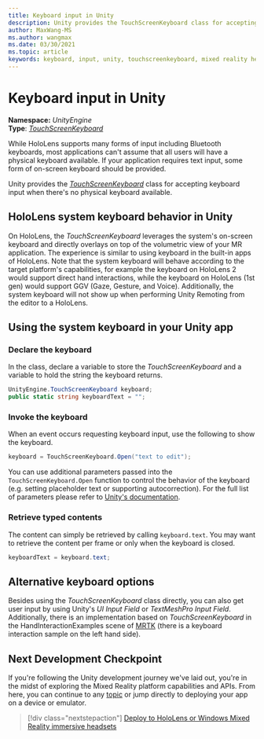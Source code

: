 ```yaml
---
title: Keyboard input in Unity
description: Unity provides the TouchScreenKeyboard class for accepting keyboard input when there's no physical keyboard available.
author: MaxWang-MS
ms.author: wangmax
ms.date: 03/30/2021
ms.topic: article
keywords: keyboard, input, unity, touchscreenkeyboard, mixed reality headset, windows mixed reality headset, virtual reality headset, HoloLens, HoloLens 2
---
```



# Keyboard input in Unity

**Namespace:** *UnityEngine*<br>
 **Type**: *[TouchScreenKeyboard](https://docs.unity3d.com/ScriptReference/TouchScreenKeyboard.html)*

While HoloLens supports many forms of input including Bluetooth keyboards, most applications can't assume that all users will have a physical keyboard available. If your application requires text input, some form of on-screen keyboard should be provided.

Unity provides the *[TouchScreenKeyboard](https://docs.unity3d.com/ScriptReference/TouchScreenKeyboard.html)* class for accepting keyboard input when there's no physical keyboard available.

## HoloLens system keyboard behavior in Unity

On HoloLens, the *TouchScreenKeyboard* leverages the system's on-screen keyboard and directly overlays on top of the volumetric view of your MR application. The experience is similar to using keyboard in the built-in apps of HoloLens. Note that the system keyboard will behave according to the target platform's capabilities, for example the keyboard on HoloLens 2 would support direct hand interactions, while the keyboard on HoloLens (1st gen) would support GGV (Gaze, Gesture, and Voice). Additionally, the system keyboard will not show up when performing Unity Remoting from the editor to a HoloLens.

## Using the system keyboard in your Unity app

### Declare the keyboard

In the class, declare a variable to store the *TouchScreenKeyboard* and a variable to hold the string the keyboard returns.

```cs
UnityEngine.TouchScreenKeyboard keyboard;
public static string keyboardText = "";
```

### Invoke the keyboard

When an event occurs requesting keyboard input, use the following to show the keyboard.

```cs
keyboard = TouchScreenKeyboard.Open("text to edit");
```

You can use additional parameters passed into the `TouchScreenKeyboard.Open` function to control the behavior of the keyboard (e.g. setting placeholder text or supporting autocorrection). For the full list of parameters please refer to [Unity's documentation](https://docs.unity3d.com/ScriptReference/TouchScreenKeyboard.Open.html).

### Retrieve typed contents

The content can simply be retrieved by calling `keyboard.text`. You may want to retrieve the content per frame or only when the keyboard is closed.

```cs
keyboardText = keyboard.text;
```

## Alternative keyboard options

Besides using the *TouchScreenKeyboard* class directly, you can also get user input by using Unity's *UI Input Field* or *TextMeshPro Input Field*. Additionally, there is an implementation based on *TouchScreenKeyboard* in the HandInteractionExamples scene of [MRTK](/windows/mixed-reality/mrtk-unity) (there is a keyboard interaction sample on the left hand side).

## Next Development Checkpoint

If you're following the Unity development journey we've laid out, you're in the midst of exploring the Mixed Reality platform capabilities and APIs. From here, you can continue to any [topic](unity-development-overview.md#3-advanced-features) or jump directly to deploying your app on a device or emulator.

> [!div class="nextstepaction"]
> [Deploy to HoloLens or Windows Mixed Reality immersive headsets](../platform-capabilities-and-apis/using-visual-studio.md)
